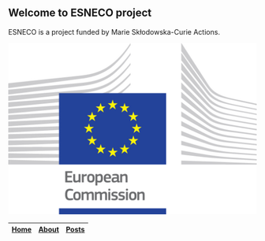 ## Welcome to ESNECO project 

ESNECO is a project funded by Marie Skłodowska-Curie Actions. 

![EUlogo](assets/logo_ce-en-rvb-hr.jpg)

|[Home](./index.md)|[About](./about.md)|[Posts](./index_of_posts.md)|
|:-------------|:------------------|:------|
